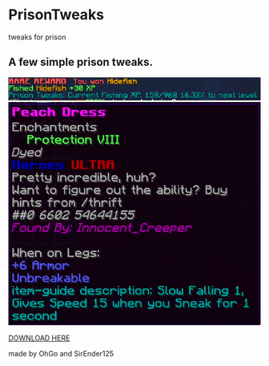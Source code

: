 # PrisonTweaks
tweaks for prison

## A few simple prison tweaks.
![Image](https://github.com/TheyCallMeOhGo/PrisonTweaks/blob/main/prisontweaks.PNG)
![Image](https://github.com/TheyCallMeOhGo/PrisonTweaks/blob/main/rahh.PNG)

[DOWNLOAD HERE](https://github.com/TheyCallMeOhGo/PrisonTweaks/releases/tag/v0.1testing)

made by OhGo and SirEnder125
